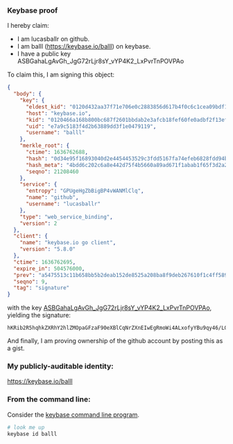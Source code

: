 ### Keybase proof

I hereby claim:

  * I am lucasballr on github.
  * I am balll (https://keybase.io/balll) on keybase.
  * I have a public key ASBGahaLgAvGh_JgG72rLjr8sY_vYP4K2_LxPvrTnPOVPAo

To claim this, I am signing this object:

```json
{
  "body": {
    "key": {
      "eldest_kid": "0120d432aa37f71e706e0c2883856d617b4f0c6c1cea09bdf1b77ca47b96523446af0a",
      "host": "keybase.io",
      "kid": "0120466a168b800bc687f2601bbdab2e3afcb18fef60fe0adbf2f13efad39cf3953c0a",
      "uid": "e7a9c5183f4d2b63889dd3f1e0479119",
      "username": "balll"
    },
    "merkle_root": {
      "ctime": 1636762688,
      "hash": "0d34e95f16893040d2e4454453529c3fdd5167fa74efeb6828fdd94b25ff6c9ab7f20223a963d6a969e3cea23a250fa6dc5fa78e17cda38ab3e54a0ff721de4f",
      "hash_meta": "4bdd6c202c6a8e442d75f4b5660a89ad671f1abab1f65f3d2a263b2e0382a9b5",
      "seqno": 21208460
    },
    "service": {
      "entropy": "GPUgeHgZbBigBP4vWANMlClq",
      "name": "github",
      "username": "lucasballr"
    },
    "type": "web_service_binding",
    "version": 2
  },
  "client": {
    "name": "keybase.io go client",
    "version": "5.8.0"
  },
  "ctime": 1636762695,
  "expire_in": 504576000,
  "prev": "a5475513c11b658bb5b2deab152de8525a208ba8f9deb267610f1c4ff5895e40",
  "seqno": 9,
  "tag": "signature"
}
```

with the key [ASBGahaLgAvGh_JgG72rLjr8sY_vYP4K2_LxPvrTnPOVPAo](https://keybase.io/balll), yielding the signature:

```
hKRib2R5hqhkZXRhY2hlZMOpaGFzaF90eXBlCqNrZXnEIwEgRmoWi4ALxofyYBu9qy46/LGP72D+Ctvy8T7605zzlTwKp3BheWxvYWTESpcCCcQgpUdVE8EbZYu1st6rFS3oUlogi6j53rJnYQ8cT/WJXkDEIEAVORcyN8QbhJj+uxSbjxWVTPunLxCiw9mUjSRw9p3DAgHCo3NpZ8RALGR9ZG23v2wzXnrucM83ZumTSxbiJZaMYSfYrftszP9srnvl1NzLb+snG6faYUe3cjW6c5klwQqNUpe8NRshCKhzaWdfdHlwZSCkaGFzaIKkdHlwZQildmFsdWXEIAv7hC+22LMZ9aKJ+DLGQP/YQ1P/CSslRwwQtDhZ0KKno3RhZ80CAqd2ZXJzaW9uAQ==

```

And finally, I am proving ownership of the github account by posting this as a gist.

### My publicly-auditable identity:

https://keybase.io/balll

### From the command line:

Consider the [keybase command line program](https://keybase.io/download).

```bash
# look me up
keybase id balll
```
